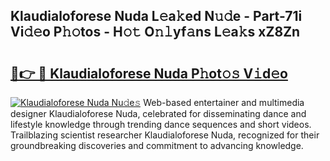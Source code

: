 ## Klaudialoforese Nuda L𝚎a𝚔ed N𝚞𝚍e - Part-71i Vi𝚍𝚎o P𝚑𝚘tos - H𝚘𝚝 O𝚗𝚕yf𝚊ns L𝚎a𝚔s xZ8Zn

# <h2><a href="http://kf1m1v.oniu.top/?m=Klaudialoforese+Nuda">🔗👉 🔴 Klaudialoforese Nuda P𝚑ot𝚘𝚜 V𝚒d𝚎o</a></h2>

[![Klaudialoforese Nuda Nu𝚍e𝚜](https://i.imgur.com/0qMVB7G.gif)](http://kf1m1v.oniu.top/?m=Klaudialoforese+Nuda)
Web-based entertainer and multimedia designer Klaudialoforese Nuda, celebrated for disseminating dance and lifestyle knowledge through trending dance sequences and short videos. Trailblazing scientist researcher Klaudialoforese Nuda, recognized for their groundbreaking discoveries and commitment to advancing knowledge.  
